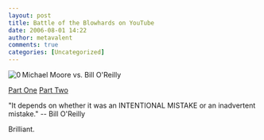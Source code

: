 ```yaml
---
layout: post
title: Battle of the Blowhards on YouTube
date: 2006-08-01 14:22
author: metavalent
comments: true
categories: [Uncategorized]
---
```

<!--Lead Photo --><img src="http://metavalent.info/images/youtube.logo.gif" border="0" alt="0" align="left" /><!-- Commentary -->Michael Moore vs. Bill O'Reilly
<a href="http://www.youtube.com/watch?v=XXMfSwoD_Sk&amp;NR">Part One</a>
<a href="http://www.youtube.com/watch?v=HtNZs0EagG0">Part Two</a>

"It depends on whether it was an INTENTIONAL MISTAKE or an inadvertent mistake." 
-- Bill O'Reilly

Brilliant.
